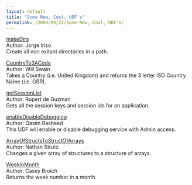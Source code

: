 ```yaml
---
layout: default
title: "Some New, Cool, UDF's"
permalink: /2004/09/22/Some-New,-Cool,-UDF's/
---
```


<P><A class="" href="http://www.cflib.org/udf.cfm?ID=1116" target=_blank>makeDirs</A><BR>Author: Jorge Iriso<BR>Create all non exitant directories in a path.</P>
<P><A href="http://www.cflib.org/udf.cfm?ID=1110" target=_blank>CountryTo3ACode</A><BR>Author: Will Swain<BR>Takes a Country (i.e. United Kingdom) and returns the 3 letter ISO Country Name (i.e. GBR).</P>
<P><A href="http://www.cflib.org/udf.cfm?ID=1135" target=_blank>getSessionList</A><BR>Author: Rupert de Guzman<BR>Gets all the session keys and session ids for an application.</P>
<P><A href="http://www.cflib.org/udf.cfm?ID=1142" target=_blank>enableDisableDebugging</A><BR>Author: Qasim Rasheed<BR>This UDF will enable or disable debugging service with Admin access.</P>
<P><A href="http://www.cflib.org/udf.cfm?ID=1131" target=_blank>ArrayOfStructsToStructOfArrays</A><BR>Author: Nathan Strutz<BR>Changes a given array of structures to a structure of arrays.</P>
<P><A href="http://www.cflib.org/udf.cfm?ID=1122" target=_blank>WeekInMonth</A><BR>Author: Casey Broich<BR>Returns the week number in a month.</P>